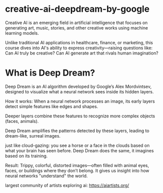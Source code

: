 # creative-ai-deepdream-by-google
Creative AI is an emerging field in artificial intelligence that focuses on generating art, music, stories, and other creative works using machine learning models.

Unlike traditional AI applications in healthcare, finance, or marketing, this course dives into AI's ability to express creativity—raising questions like:
Can AI truly be creative?
Can AI generate art that rivals human imagination?

# What is Deep Dream?
Deep Dream is an AI algorithm developed by Google’s Alex Mordvintsev, designed to visualize what a neural network sees inside its hidden layers.

How it works:
When a neural network processes an image, its early layers detect simple features like edges and shapes.

Deeper layers combine these features to recognize more complex objects (faces, animals).

Deep Dream amplifies the patterns detected by these layers, leading to dream-like, surreal images.

just like cloud-gazing: you see a horse or a face in the clouds based on what your brain has seen before.
Deep Dream does the same, it imagines based on its training.

Result:
Trippy, colorful, distorted images—often filled with animal eyes, faces, or buildings where they don’t belong.
It gives us insight into how neural networks "understand" the world.

largest community of artists exploring ai: https://aiartists.org/
